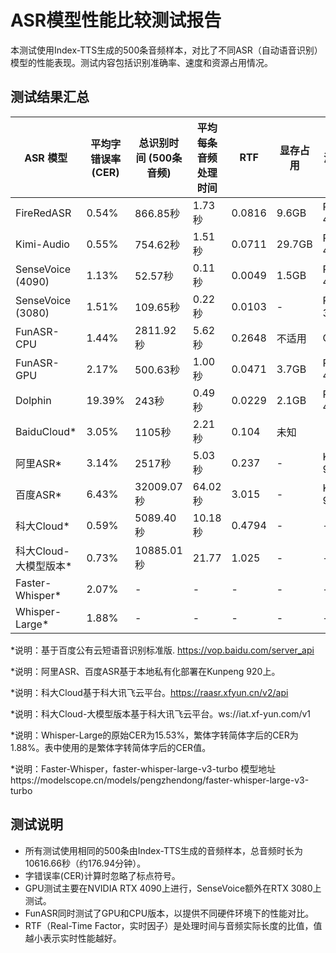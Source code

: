 # ASR模型性能比较测试报告

本测试使用Index-TTS生成的500条音频样本，对比了不同ASR（自动语音识别）模型的性能表现。测试内容包括识别准确率、速度和资源占用情况。

## 测试结果汇总

| ASR 模型 | 平均字错误率 (CER) | 总识别时间 (500条音频) | 平均每条音频处理时间 | RTF | 显存占用 | 测试设备 |
|---------|-------------------|---------------------|-------------------|------|---------|---------|
| FireRedASR | 0.54% | 866.85秒 | 1.73秒 | 0.0816 | 9.6GB | RTX 4090 |
| Kimi-Audio | 0.55% | 754.62秒 | 1.51秒 | 0.0711 | 29.7GB | RTX 4090 |
| SenseVoice (4090) | 1.13% | 52.57秒 | 0.11秒 | 0.0049 | 1.5GB | RTX 4090 |
| SenseVoice (3080) | 1.51% | 109.65秒 | 0.22秒 | 0.0103 | - | RTX 3080 |
| FunASR-CPU | 1.44% | 2811.92秒 | 5.62秒 | 0.2648 | 不适用 | CPU |
| FunASR-GPU | 2.17% | 500.63秒 | 1.00秒 | 0.0471 | 3.7GB | RTX 4090 |
| Dolphin | 19.39% | 243秒 | 0.49秒 | 0.0229 | 2.1GB | RTX 4090 |
| BaiduCloud* | 3.05% | 1105秒 | 2.21秒 | 0.104 | 未知 |
| 阿里ASR* | 3.14% | 2517秒 | 5.03秒 | 0.237 | - | Kunpeng 920 |
| 百度ASR* | 6.43% | 32009.07秒 | 64.02秒 | 3.015 | - | Kunpeng 920 |
| 科大Cloud* | 0.59% | 5089.40秒 | 10.18秒 | 0.4794 | - | - |
| 科大Cloud-大模型版本* | 0.73% | 10885.01秒 | 21.77 | 1.025 | - | - |
| Faster-Whisper* | 2.07% | - | - | - | - | - |
| Whisper-Large* | 1.88% | - | - | - | - | - |

*说明：基于百度公有云短语音识别标准版. https://vop.baidu.com/server_api

*说明：阿里ASR、百度ASR基于本地私有化部署在Kunpeng 920上。

*说明：科大Cloud基于科大讯飞云平台。https://raasr.xfyun.cn/v2/api

*说明：科大Cloud-大模型版本基于科大讯飞云平台。ws://iat.xf-yun.com/v1

*说明：Whisper-Large的原始CER为15.53%，繁体字转简体字后的CER为1.88%。表中使用的是繁体字转简体字后的CER值。

*说明：Faster-Whisper，faster-whisper-large-v3-turbo 模型地址https://modelscope.cn/models/pengzhendong/faster-whisper-large-v3-turbo

## 测试说明

- 所有测试使用相同的500条由Index-TTS生成的音频样本，总音频时长为10616.66秒（约176.94分钟）。
- 字错误率(CER)计算时忽略了标点符号。
- GPU测试主要在NVIDIA RTX 4090上进行，SenseVoice额外在RTX 3080上测试。
- FunASR同时测试了GPU和CPU版本，以提供不同硬件环境下的性能对比。
- RTF（Real-Time Factor，实时因子）是处理时间与音频实际长度的比值，值越小表示实时性能越好。

